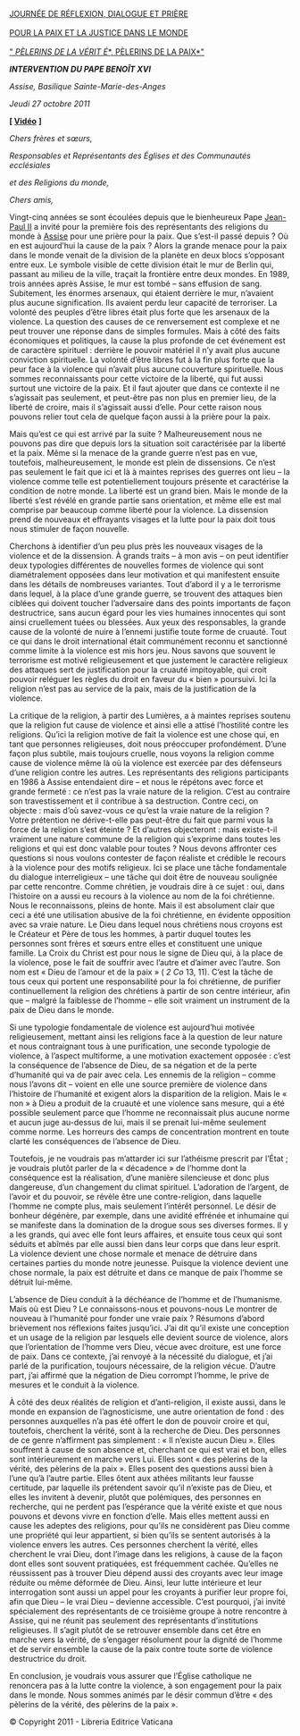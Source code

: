 [JOURNÉE DE RÉFLEXION, DIALOGUE ET PRIÈRE \
\
POUR LA PAIX ET LA JUSTICE DANS LE MONDE \
\
" *PÈLERINS DE LA VÉRIT* *É**, PÈLERINS DE LA PAIX*"](/content/benedict-xvi/fr/travels/2011/index_assisi.html)

***INTERVENTION*** ***DU PAPE BENOÎT XVI***

*Assise, Basilique Sainte-Marie-des-Anges*

*Jeudi* *27 octobre 2011*

**[ [Vidéo](http://player.rv.va/vaticanplayer.asp?language=it&tic=VA_N2GDSIOH)** **]**

*Chers frères et sœurs,*

*Responsables et Représentants des Églises et des Communautés ecclésiales*

*et des Religions du monde,*

*Chers amis,*

Vingt-cinq années se sont écoulées depuis que le bienheureux Pape [Jean-Paul II](/content/john-paul-ii/fr.html) a invité pour la première fois des représentants des religions du monde à [Assise](/content/john-paul-ii/fr/travels/sub_index1986/trav_perugia-assisi.html) pour une prière pour la paix. Que s’est-il passé depuis ? Où en est aujourd’hui la cause de la paix ? Alors la grande menace pour la paix dans le monde venait de la division de la planète en deux blocs s’opposant entre eux. Le symbole visible de cette division était le mur de Berlin qui, passant au milieu de la ville, traçait la frontière entre deux mondes. En 1989, trois années après Assise, le mur est tombé – sans effusion de sang. Subitement, les énormes arsenaux, qui étaient derrière le mur, n’avaient plus aucune signification. Ils avaient perdu leur capacité de terroriser. La volonté des peuples d’être libres était plus forte que les arsenaux de la violence. La question des causes de ce renversement est complexe et ne peut trouver une réponse dans de simples formules. Mais à côté des faits économiques et politiques, la cause la plus profonde de cet événement est de caractère spirituel : derrière le pouvoir matériel il n’y avait plus aucune conviction spirituelle. La volonté d’être libres fut à la fin plus forte que la peur face à la violence qui n’avait plus aucune couverture spirituelle. Nous sommes reconnaissants pour cette victoire de la liberté, qui fut aussi surtout une victoire de la paix. Et il faut ajouter que dans ce contexte il ne s’agissait pas seulement, et peut-être pas non plus en premier lieu, de la liberté de croire, mais il s’agissait aussi d’elle. Pour cette raison nous pouvons relier tout cela de quelque façon aussi à la prière pour la paix.

Mais qu’est ce qui est arrivé par la suite ? Malheureusement nous ne pouvons pas dire que depuis lors la situation soit caractérisée par la liberté et la paix. Même si la menace de la grande guerre n’est pas en vue, toutefois, malheureusement, le monde est plein de dissensions. Ce n’est pas seulement le fait que ici et là à maintes reprises des guerres ont lieu – la violence comme telle est potentiellement toujours présente et caractérise la condition de notre monde. La liberté est un grand bien. Mais le monde de la liberté s’est révélé en grande partie sans orientation, et même elle est mal comprise par beaucoup comme liberté pour la violence. La dissension prend de nouveaux et effrayants visages et la lutte pour la paix doit tous nous stimuler de façon nouvelle.

Cherchons à identifier d’un peu plus près les nouveaux visages de la violence et de la dissension. À grands traits – à mon avis – on peut identifier deux typologies différentes de nouvelles formes de violence qui sont diamétralement opposées dans leur motivation et qui manifestent ensuite dans les détails de nombreuses variantes. Tout d’abord il y a le terrorisme dans lequel, à la place d’une grande guerre, se trouvent des attaques bien ciblées qui doivent toucher l’adversaire dans des points importants de façon destructrice, sans aucun égard pour les vies humaines innocentes qui sont ainsi cruellement tuées ou blessées. Aux yeux des responsables, la grande cause de la volonté de nuire à l’ennemi justifie toute forme de cruauté. Tout ce qui dans le droit international était communément reconnu et sanctionné comme limite à la violence est mis hors jeu. Nous savons que souvent le terrorisme est motivé religieusement et que justement le caractère religieux des attaques sert de justification pour la cruauté impitoyable, qui croit pouvoir reléguer les règles du droit en faveur du « bien » poursuivi. Ici la religion n’est pas au service de la paix, mais de la justification de la violence.

La critique de la religion, à partir des Lumières, a à maintes reprises soutenu que la religion fut cause de violence et ainsi elle a attisé l’hostilité contre les religions. Qu’ici la religion motive de fait la violence est une chose qui, en tant que personnes religieuses, doit nous préoccuper profondément. D’une façon plus subtile, mais toujours cruelle, nous voyons la religion comme cause de violence même là où la violence est exercée par des défenseurs d’une religion contre les autres. Les représentants des religions participants en 1986 à Assise entendaient dire – et nous le répétons avec force et grande fermeté : ce n’est pas la vraie nature de la religion. C’est au contraire son travestissement et il contribue à sa destruction. Contre ceci, on objecte : mais d’où savez-vous ce qu’est la vraie nature de la religion ? Votre prétention ne dérive-t-elle pas peut-être du fait que parmi vous la force de la religion s’est éteinte ? Et d’autres objecteront : mais existe-t-il vraiment une nature commune de la religion qui s’exprime dans toutes les religions et qui est donc valable pour toutes ? Nous devons affronter ces questions si nous voulons contester de façon réaliste et crédible le recours à la violence pour des motifs religieux. Ici se place une tâche fondamentale du dialogue interreligieux – une tâche qui doit être de nouveau soulignée par cette rencontre. Comme chrétien, je voudrais dire à ce sujet : oui, dans l’histoire on a aussi eu recours à la violence au nom de la foi chrétienne. Nous le reconnaissons, pleins de honte. Mais il est absolument clair que ceci a été une utilisation abusive de la foi chrétienne, en évidente opposition avec sa vraie nature. Le Dieu dans lequel nous chrétiens nous croyons est le Créateur et Père de tous les hommes, à partir duquel toutes les personnes sont frères et sœurs entre elles et constituent une unique famille.  La Croix  du Christ est pour nous le signe de Dieu qui, à la place de la violence, pose le fait de souffrir avec l’autre et d’aimer avec l’autre. Son nom est « Dieu de l’amour et de la paix » ( *2 Co* 13, 11). C’est la tâche de tous ceux qui portent une responsabilité pour la foi chrétienne, de purifier continuellement la religion des chrétiens à partir de son centre intérieur, afin que – malgré la faiblesse de l’homme – elle soit vraiment un instrument de la paix de Dieu dans le monde.

Si une typologie fondamentale de violence est aujourd’hui motivée religieusement, mettant ainsi les religions face à la question de leur nature et nous contraignant tous à une purification, une seconde typologie de violence, à l’aspect multiforme, a une motivation exactement opposée : c’est la conséquence de l’absence de Dieu, de sa négation et de la perte d’humanité qui va de pair avec cela. Les ennemis de la religion – comme nous l’avons dit – voient en elle une source première de violence dans l’histoire de l’humanité et exigent alors la disparition de la religion. Mais le « non » à Dieu a produit de la cruauté et une violence sans mesure, qui a été possible seulement parce que l’homme ne reconnaissait plus aucune norme et aucun juge au-dessus de lui, mais il se prenait lui-même seulement comme norme. Les horreurs des camps de concentration montrent en toute clarté les conséquences de l’absence de Dieu.

Toutefois, je ne voudrais pas m’attarder ici sur l’athéisme prescrit par l’État ; je voudrais plutôt parler de la « décadence » de l’homme dont la conséquence est la réalisation, d’une manière silencieuse et donc plus dangereuse, d’un changement du climat spirituel. L’adoration de l’argent, de l’avoir et du pouvoir, se révèle être une contre-religion, dans laquelle l’homme ne compte plus, mais seulement l’intérêt personnel. Le désir de bonheur dégénère, par exemple, dans une avidité effrénée et inhumaine qui se manifeste dans la domination de la drogue sous ses diverses formes. Il y a les grands, qui avec elle font leurs affaires, et ensuite tous ceux qui sont séduits et abîmés par elle aussi bien dans leur corps que dans leur esprit. La violence devient une chose normale et menace de détruire dans certaines parties du monde notre jeunesse. Puisque la violence devient une chose normale, la paix est détruite et dans ce manque de paix l’homme se détruit lui-même.

L’absence de Dieu conduit à la déchéance de l’homme et de l’humanisme. Mais où est Dieu ? Le connaissons-nous et pouvons-nous Le montrer de nouveau à l’humanité pour fonder une vraie paix ? Résumons d’abord brièvement nos réflexions faites jusqu’ici. J’ai dit qu’il existe une conception et un usage de la religion par lesquels elle devient source de violence, alors que l’orientation de l’homme vers Dieu, vécue avec droiture, est une force de paix. Dans ce contexte, j’ai renvoyé à la nécessité du dialogue, et j’ai parlé de la purification, toujours nécessaire, de la religion vécue. D’autre part, j’ai affirmé que la négation de Dieu corrompt l’homme, le prive de mesures et le conduit à la violence.

À côté des deux réalités de religion et d’anti-religion, il existe aussi, dans le monde en expansion de l’agnosticisme, une autre orientation de fond : des personnes auxquelles n’a pas été offert le don de pouvoir croire et qui, toutefois, cherchent la vérité, sont à la recherche de Dieu. Des personnes de ce genre n’affirment pas simplement : « Il n’existe aucun Dieu ». Elles souffrent à cause de son absence et, cherchant ce qui est vrai et bon, elles sont intérieurement en marche vers Lui. Elles sont « des pèlerins de la vérité, des pèlerins de la paix ». Elles posent des questions aussi bien à l’une qu’à l’autre partie. Elles ôtent aux athées militants leur fausse certitude, par laquelle ils prétendent savoir qu’il n’existe pas de Dieu, et elles les invitent à devenir, plutôt que polémiques, des personnes en recherche, qui ne perdent pas l’espérance que la vérité existe et que nous pouvons et devons vivre en fonction d’elle. Mais elles mettent aussi en cause les adeptes des religions, pour qu’ils ne considèrent pas Dieu comme une propriété qui leur appartient, si bien qu’ils se sentent autorisés à la violence envers les autres. Ces personnes cherchent la vérité, elles cherchent le vrai Dieu, dont l’image dans les religions, à cause de la façon dont elles sont souvent pratiquées, est fréquemment cachée. Qu’elles ne réussissent pas à trouver Dieu dépend aussi des croyants avec leur image réduite ou même déformée de Dieu. Ainsi, leur lutte intérieure et leur interrogation sont aussi un appel pour les croyants à purifier leur propre foi, afin que Dieu – le vrai Dieu – devienne accessible. C’est pourquoi, j’ai invité spécialement des représentants de ce troisième groupe à notre rencontre à Assise, qui ne réunit pas seulement des représentants d’institutions religieuses. Il s’agit plutôt de se retrouver ensemble dans cet être en marche vers la vérité, de s’engager résolument pour la dignité de l’homme et de servir ensemble la cause de la paix contre toute sorte de violence destructrice du droit.

En conclusion, je voudrais vous assurer que l’Église catholique ne renoncera pas à la lutte contre la violence, à son engagement pour la paix dans le monde. Nous sommes animés par le désir commun d’être « des pèlerins de la vérité, des pèlerins de la paix ».

© Copyright 2011 - Libreria Editrice Vaticana